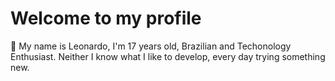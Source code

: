 # Welcome to my profile

🔭 My name is Leonardo, I'm 17 years old, Brazilian and Techonology Enthusiast. 
   Neither I know what I like to develop, every day trying something new.

